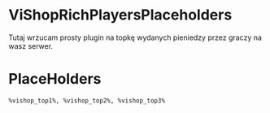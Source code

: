 # ViShopRichPlayersPlaceholders
Tutaj wrzucam prosty plugin na topkę wydanych pieniedzy przez graczy na wasz serwer. 

# PlaceHolders
```%vishop_top1%, %vishop_top2%, %vishop_top3%```
